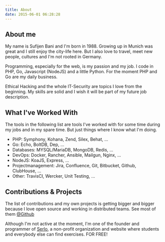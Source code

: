 ```yaml
---
title: About
date: 2015-06-01 06:28:28
---
```


## About me
My name is Sufijen Bani and I'm born in 1988. Growing up in Munich was great and I still enjoy the city-life here. But I also love to travel, meet new people, cultures and I'm not rooted in Germany.

Programming, especially for the web, is my passion and my job. I code in PHP, Go, Javascript (NodeJS) and a little Python. For the moment PHP and Go are my daily business.

Ethical Hacking and the whole IT-Security are topics I love from the beginning. My skills are solid and I wish it will be part of my future job description.

## What I've Worked With
The tools in the following list are tools I've worked with for some time during my jobs and in my spare time. But just things where I know what I'm doing.
 - PHP: Symphony, Kohana, Zend, Silex, Behat, ...
 - Go: Echo, BoltDB, Dep, ...
 - Databases: MYSQL/MariaDB, MongoDB, Redis, ...
 - DevOps: Docker, Rancher, Ansible, Mailgun, Nginx, ...
 - NodeJS: KoaJS, Express, ...
 - Projectmanagement: Jira, Confluence, Git, Bitbucket, Github, ClubHouse, ...
 - Other: TravisCI, Wercker, Unit Testing, ...

## Contributions & Projects
The list of contributions and my own projects is getting bigger and bigger because I love open source and working in distributed teams.
See most of them [@Github](https://github.com/sbani)

Although I'm not active at the moment, I'm one of the founder and programmer of [Serlo](https://serlo.org), a non-profit organization and website where students and everybody else can find exercises. FOR FREE!
